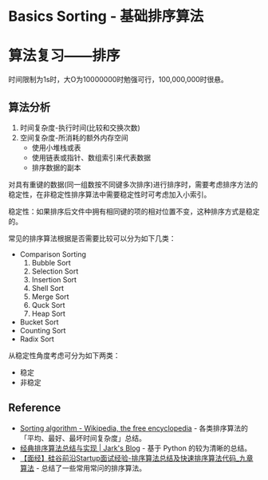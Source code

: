 # Basics Sorting - 基础排序算法

# 算法复习——排序

时间限制为1s时，大O为10000000时勉强可行，100,000,000时很悬。

## 算法分析

1. 时间复杂度-执行时间(比较和交换次数)
2. 空间复杂度-所消耗的额外内存空间
    - 使用小堆栈或表
    - 使用链表或指针、数组索引来代表数据
    - 排序数据的副本

对具有重键的数据(同一组数按不同键多次排序)进行排序时，需要考虑排序方法的稳定性，在非稳定性排序算法中需要稳定性时可考虑加入小索引。

稳定性：如果排序后文件中拥有相同键的项的相对位置不变，这种排序方式是稳定的。

常见的排序算法根据是否需要比较可以分为如下几类：

- Comparison Sorting
    1. Bubble Sort
    2. Selection Sort
    3. Insertion Sort
    4. Shell Sort
    5. Merge Sort
    6. Quck Sort
    7. Heap Sort
- Bucket Sort
- Counting Sort
- Radix Sort

从稳定性角度考虑可分为如下两类：
- 稳定
- 非稳定

## Reference

- [Sorting algorithm - Wikipedia, the free encyclopedia](http://en.wikipedia.org/wiki/Sorting_algorithm) - 各类排序算法的「平均、最好、最坏时间复杂度」总结。
- [经典排序算法总结与实现 | Jark's Blog](http://wuchong.me/blog/2014/02/09/algorithm-sort-summary/) - 基于 Python 的较为清晰的总结。
- [【面经】硅谷前沿Startup面试经验-排序算法总结及快速排序算法代码_九章算法](http://blog.sina.com.cn/s/blog_eb52001d0102v1k8.html) - 总结了一些常用常问的排序算法。
